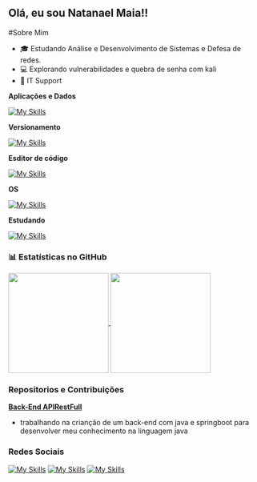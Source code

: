 ## Olá, eu sou Natanael Maia!!

#Sobre Mim
- 🎓 Estudando Análise e Desenvolvimento de Sistemas e Defesa de redes.
- 💻 Explorando vulnerabilidades e quebra de senha com kali 
- 💼 IT Support

**Aplicações e Dados**

  [![My Skills](https://skillicons.dev/icons?i=py,java)](https://skillicons.dev)

**Versionamento**

[![My Skills](https://skillicons.dev/icons?i=git,github)](https://skillicons.dev)

**Esditor de código**

[![My Skills](https://skillicons.dev/icons?i=vscode,pycharm,eclipse)](https://skillicons.dev)

**OS**

[![My Skills](https://skillicons.dev/icons?i=ubuntu,kali,windows)](https://skillicons.dev)
  <br/>

**Estudando**

[![My Skills](https://skillicons.dev/icons?i=cpp,java,postgresql)](https://skillicons.dev)

### 📊 Estatísticas no GitHub

<a href="https://github.com/anuraghazra/github-readme-stats">
  <img height=200 align="center" src="https://github-readme-stats.vercel.app/api?username=natamaia&theme=catppuccin_mocha&show_icons=true" />
</a>
<a href="https://github.com/anuraghazra/convoychat">
  <img height=200 align="center" src="https://github-readme-stats.vercel.app/api/top-langs?username=natamaia&layout=donut&&theme=catppuccin_mocha&langs_count=8&card_width=320" />
</a>

### Repositorios e Contribuições

**[Back-End APIRestFull](https://github.com/natamaia/Java_API_restfull_BackEnd.git)**
  - trabalhando na crianção de um back-end com java e springboot para desenvolver meu conhecimento na linguagem java


### Redes Sociais
[![My Skills](https://skillicons.dev/icons?i=linkedin)](https://linkedin.com/in/natamaia)
[![My Skills](https://skillicons.dev/icons?i=instagram)](https://www.instagram.com/_maia.nt/)
[![My Skills](https://skillicons.dev/icons?i=discord)](https://discordapp.com/users/616060578649210881)
